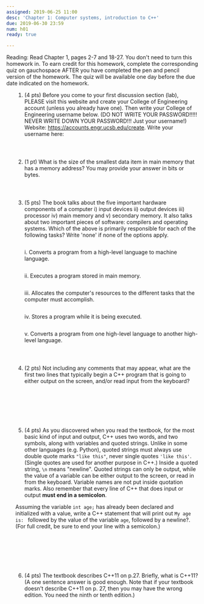 ```yaml
---
assigned: 2019-06-25 11:00
desc: 'Chapter 1: Computer systems, introduction to C++'
due: 2019-06-30 23:59
num: h01
ready: true

---
```

Reading: Read Chapter 1, pages 2-7 and 18-27.  You don't need to turn this homework in. To earn credit for this homework, complete the corresponding quiz on gauchospace AFTER you have completed the pen and pencil version of the homework. The quiz will be available one day before the due date indicated on the homework.

<ol markdown="1">

1. (4 pts) Before you come to your first discussion section (lab), PLEASE visit this website and create your College of Engineering account (unless you already have one).  Then write your College of Engineering username below. (DO NOT WRITE YOUR PASSWORD!!!!!  NEVER WRITE DOWN YOUR PASSWORD!!! Just your username!)
Website: <a href="https://accounts.engr.ucsb.edu/create">https://accounts.engr.ucsb.edu/create</a>. Write your username here:
	<div style="margin-bottom:4em"></div>


2. (1 pt) What is the size of the smallest data item in main memory that has a memory address? You may provide your answer in bits or bytes.
	<div style="margin-bottom:4em"></div>


3.	(5 pts) The book talks about the five important hardware components of a computer  i) input devices ii) output devices iii) processor iv) main memory and v) secondary memory. It also talks about two important pieces of software: compilers and operating systems. Which of the above is primarily responsible for each of the following tasks? Write 'none' if none of the options apply.
	<div style="margin-bottom:2em"></div>

	i. Converts a program from a high-level language to machine language.
	<div style="margin-bottom:2em"></div>
	ii. Executes a program stored in main memory.
	<div style="margin-bottom:2em"></div>
	iii. Allocates the computer's resources to the different tasks that the computer must accomplish.  
	<div style="margin-bottom:2em"></div>
	iv. Stores a program while it is being executed.
	<div style="margin-bottom:2em"></div>
	v. Converts a program from one high-level language to another high-level language.
	<div style="margin-bottom:2em"></div>

<div class="pagebreak"></div>
<div style="margin-bottom:4em"></div>

4. (2 pts) Not including any comments that may appear, what are the first two lines that typically begin a C++ program that is going to either output on the screen, and/or read input from the keyboard?
	<div style="margin-bottom:8em"></div>


5. <span markdown="1">(4 pts) As you discovered when you read the textbook, for the most basic kind of input and output, C++ uses two words, and two symbols, along with variables and quoted strings. Unlike in some other languages (e.g. Python), quoted strings must always use double quote marks `"like this"`, never single quotes `'like this'`.  (Single quotes are used for another purpose in C++.)  Inside a quoted string, `\n` means "newline". Quoted strings can only be output, while the value of a variable can be either output to the screen, or read in from the keyboard.  Variable names are not put inside quotation marks. Also remember that every line of C++ that does input or output <strong>must end in a semicolon</strong>.</span>
	<div style="margin-bottom:1em"></div>
<span markdown="1">Assuming the variable `int age;` has already been declared and initialized with a value, write a C++ statement that will print out `My age is: ` followed by the value of the variable `age`, followed by a newline?. (For full credit, be sure to end your line with a semicolon.)</span>
	<div style="margin-bottom:8em"></div>


6.  (4 pts) The textbook describes C++11 on p.27.  Briefly, what is C++11? (A one sentence answer is good enough.  Note that if your textbook doesn't describe C++11 on p. 27, then you may have the wrong edition.  You need the ninth or tenth edition.)
  <div style="margin-bottom:4em"></div>

</ol>
